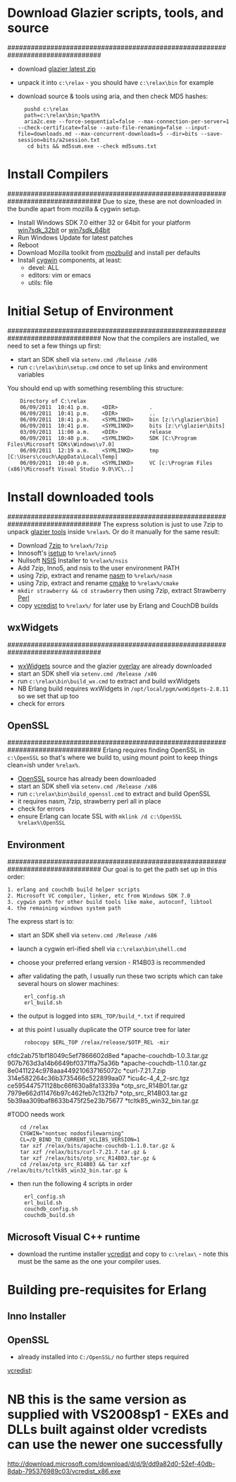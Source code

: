 # Download Glazier scripts, tools, and source
################################################################################
* download [glazier latest zip](https://nodeload.github.com/dch/glazier/zipball/master)
* unpack it into `c:\relax` - you should have `c:\relax\bin` for example
* download source & tools using aria, and then check MD5 hashes:

        pushd c:\relax
        path=c:\relax\bin;%path%
        aria2c.exe --force-sequential=false --max-connection-per-server=1  --check-certificate=false --auto-file-renaming=false --input-file=downloads.md --max-concurrent-downloads=5 --dir=bits --save-session=bits/a2session.txt
         cd bits && md5sum.exe --check md5sums.txt

# Install Compilers    
################################################################################
Due to size, these are not downloaded in the bundle apart from
mozilla & cygwin setup.

* Install Windows SDK 7.0 either 32 or 64bit for your platform
    [win7sdk_32bit] or [win7sdk_64bit]
* Run Windows Update for latest patches
* Reboot
* Download Mozilla toolkit from [mozbuild] and install per defaults
* Install [cygwin] components, at least:
    * devel: ALL
    * editors: vim or emacs 
    * utils: file

[cygwin]: http://www.cygwin.com/setup.exe
[msvc++]: http://download.microsoft.com/download/E/8/E/E8EEB394-7F42-4963-A2D8-29559B738298/VS2008ExpressWithSP1ENUX1504728.iso
[win7sdk_32bit]:	http://download.microsoft.com/download/2/E/9/2E911956-F90F-4BFB-8231-E292A7B6F287/GRMSDK_EN_DVD.iso
[win7sdk_64bit]:	http://download.microsoft.com/download/2/E/9/2E911956-F90F-4BFB-8231-E292A7B6F287/GRMSDKX_EN_DVD.iso
[mozbuild]: http://ftp.mozilla.org/pub/mozilla.org/mozilla/libraries/win32/MozillaBuildSetup-Latest.exe

# Initial Setup of Environment
################################################################################
Now that the compilers are installed, we need to set a few things up first:

* start an SDK shell via `setenv.cmd /Release /x86`
* run `c:\relax\bin\setup.cmd` once to set up links and environment variables

You should end up with something resembling this structure:

        Directory of C:\relax
        06/09/2011  10:41 p.m.    <DIR>          .
        06/09/2011  10:41 p.m.    <DIR>          ..
        06/09/2011  10:41 p.m.    <SYMLINKD>     bin [z:\r\glazier\bin]
        06/09/2011  10:41 p.m.    <SYMLINKD>     bits [z:\r\glazier\bits]
        03/09/2011  11:00 a.m.    <DIR>          release
        06/09/2011  10:40 p.m.    <SYMLINKD>     SDK [C:\Program Files\Microsoft SDKs\Windows\v7.0]
        06/09/2011  12:19 a.m.    <SYMLINKD>     tmp [C:\Users\couch\AppData\Local\Temp]
        06/09/2011  10:40 p.m.    <SYMLINKD>     VC [c:\Program Files (x86)\Microsoft Visual Studio 9.0\VC\..]


# Install downloaded tools
################################################################################
The express solution is just to use 7zip to unpack [glazier tools](https://github.com/downloads/dch/glazier/toolbox.7z)
 inside `%relax%`. Or do it manually for the same result:

* Download [7zip] to `%relax%/7zip`
* Innosoft's [isetup] to `%relax%/inno5`
* Nullsoft [NSIS] Installer to `%relax%/nsis`
* Add 7zip, Inno5, and nsis to the user environment PATH
* using 7zip, extract and rename [nasm] to `%relax%/nasm`
* using 7zip, extract and rename [cmake] to `%relax%/cmake`
* `mkdir strawberry && cd strawberry` then using 7zip, extract Strawberry [Perl]
* copy [vcredist] to `%relax%/` for later use by Erlang and CouchDB builds

[perl]: http://strawberryperl.com/download/5.12.2.0/strawberry-perl-5.12.2.0-portable.zip
[nasm]: http://www.nasm.us/pub/nasm/releasebuilds/2.09.07/win32/nasm-2.09.07-win32.zip
[cmake]: http://www.cmake.org/files/v2.8/cmake-2.8.5-win32-x86.zip
[vcredist]: http://download.microsoft.com/download/5/D/8/5D8C65CB-C849-4025-8E95-C3966CAFD8AE/vcredist_x86.exe
[nsis]: http://download.sourceforge.net/project/nsis/NSIS%202/2.46/nsis-2.46-setup.exe
[isetup]: http://www.jrsoftware.org/download.php/is-unicode.exe
[7zip]: http://downloads.sourceforge.net/sevenzip/7z465.exe

## wxWidgets
################################################################################
* [wxWidgets] source and the glazier [overlay] are already downloaded
* start an SDK shell via `setenv.cmd /Release /x86`
* run `c:\relax\bin\build_wx.cmd` to extract and build wxWidgets
* NB Erlang build requires wxWidgets in `/opt/local/pgm/wxWidgets-2.8.11` so
  we set that up too
* check for errors

[wxwidgets]: http://sourceforge.net/projects/wxwindows/files/2.8.11/wxMSW-2.8.11.zip
[overlay]:   https://raw.github.com/dch/glazier/master/bits/wxMSW-2.8.11_erlang_overlay.zip

## OpenSSL
################################################################################
Erlang requires finding OpenSSL in `c:\OpenSSL` so that's where we build to,
using mount point to keep things clean=ish under `%relax%`.

* [OpenSSL] source has already been downloaded
* start an SDK shell via `setenv.cmd /Release /x86`
* run `c:\relax\bin\build_openssl.cmd` to extract and build OpenSSL
* it requires nasm, 7zip, strawberry perl all in place
* check for errors
* ensure Erlang can locate SSL with `mklink /d c:\OpenSSL %relax%\OpenSSL`

[openssl]: http://www.openssl.org/source/openssl-1.0.0d.tar.gz

## Environment
################################################################################
Our goal is to get the path set up in this order:
    
    1. erlang and couchdb build helper scripts
    2. Microsoft VC compiler, linker, etc from Windows SDK 7.0
    3. cygwin path for other build tools like make, autoconf, libtool
    4. the remaining windows system path

The express start is to:

* start an SDK shell via `setenv.cmd /Release /x86`
* launch a cygwin erl-ified shell via `c:\relax\bin\shell.cmd`
* choose your preferred erlang version - R14B03 is recommended
* after validating the path, I usually run these two scripts which
can take several hours on slower machines:

        erl_config.sh
        erl_build.sh
        
* the output is logged into `$ERL_TOP/build_*.txt` if required
* at this point I usually duplicate the OTP source tree for later

        robocopy $ERL_TOP /relax/release/$OTP_REL -mir

cfdc2ab751bf18049c5ef7866602d8ed *apache-couchdb-1.0.3.tar.gz
907b763d3a14b6649bf0371ffa75a36b *apache-couchdb-1.1.0.tar.gz
8e0411224c978aaa449210637165072c *curl-7.21.7.zip
314e582264c36b3735466c522899aa07 *icu4c-4_4_2-src.tgz
ce595447571128bc66f630a8fa13339a *otp_src_R14B01.tar.gz
7979e662d11476b97c462feb7c132fb7 *otp_src_R14B03.tar.gz
5b39aa309baf8633b475f25e23b75677 *tcltk85_win32_bin.tar.gz


#TODO needs work

        cd /relax
        CYGWIN="nontsec nodosfilewarning"
        CL=/D_BIND_TO_CURRENT_VCLIBS_VERSION=1
        tar xzf /relax/bits/apache-couchdb-1.1.0.tar.gz &
        tar xzf /relax/bits/curl-7.21.7.tar.gz &
        tar xzf /relax/bits/otp_src_R14B03.tar.gz &
        cd /relax/otp_src_R14B03 && tar xzf /relax/bits/tcltk85_win32_bin.tar.gz &

* then run the following 4 scripts in order

        erl_config.sh
        erl_build.sh
        couchdb_config.sh
        couchdb_build.sh


## Microsoft Visual C++ runtime ###############################################

* download the runtime installer [vcredist] and copy to `c:\relax\` - note this
    must be the same as the one your compiler uses.


# Building pre-requisites for Erlang ##########################################
## Inno Installer #############################################################


## OpenSSL ####################################################################

* already installed into `C:/OpenSSL/` no further steps required

[vcredist]:
# NB this is the same version as supplied with VS2008sp1 - EXEs and DLLs built against older vcredists can use the newer one successfully
http://download.microsoft.com/download/d/d/9/dd9a82d0-52ef-40db-8dab-795376989c03/vcredist_x86.exe